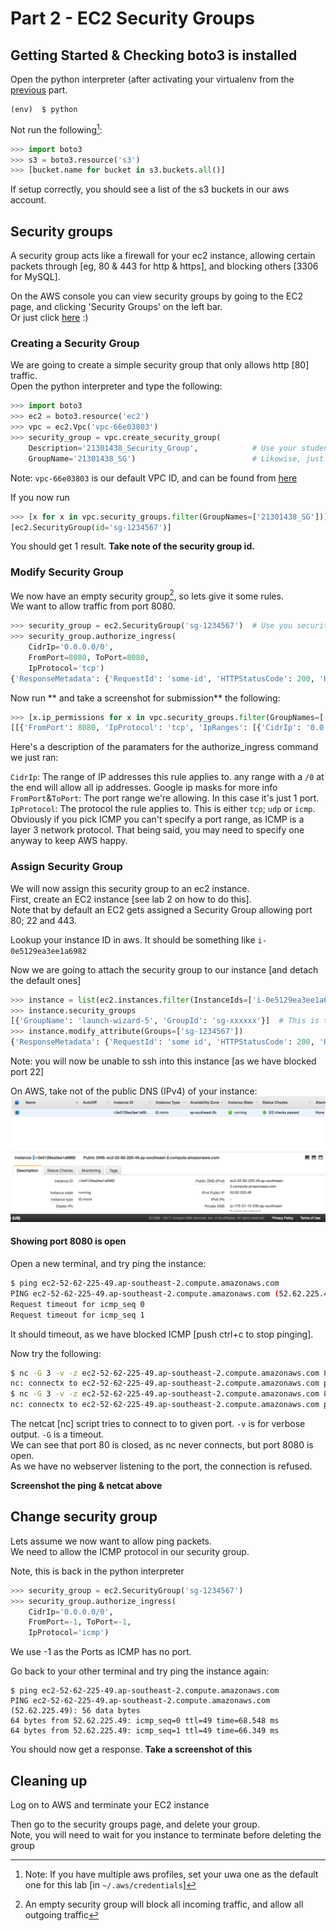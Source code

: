 # Part 2 - EC2 Security Groups

## Getting Started & Checking boto3 is installed

Open the python interpreter \(after activating your virtualenv from the [previous](/Part1.md) part.

```
(env)  $ python
```

Not run the following[^1]:

```py
>>> import boto3
>>> s3 = boto3.resource('s3')
>>> [bucket.name for bucket in s3.buckets.all()]
```

If setup correctly, you should see a list of the s3 buckets in our aws account.

## Security groups

A security group acts like a firewall for your ec2 instance, allowing certain packets through \[eg, 80 & 443 for http & https\], and blocking others \[3306 for MySQL\].

On the AWS console you can view security groups by going to the EC2 page, and clicking 'Security Groups' on the left bar.  
Or just click [here](https://ap-southeast-2.console.aws.amazon.com/ec2/v2/home?region=ap-southeast-2#SecurityGroups:sort=groupName) :\)

### Creating a Security Group

We are going to create a simple security group that only allows http \[80\] traffic.  
Open the python interpreter and type the following:

```py
>>> import boto3
>>> ec2 = boto3.resource('ec2')
>>> vpc = ec2.Vpc('vpc-66e03803')
>>> security_group = vpc.create_security_group(
    Description='21301438_Security_Group',            # Use your student number here
    GroupName='21301438_SG')                          # Likewise, just your student number
```

Note: `vpc-66e03803` is our default VPC ID, and can be found from [here](https://ap-southeast-2.console.aws.amazon.com/vpc/home?region=ap-southeast-2#vpcs:)

If you now run

```py
>>> [x for x in vpc.security_groups.filter(GroupNames=['21301438_SG'])]
[ec2.SecurityGroup(id='sg-1234567')]
```

You should get 1 result. **Take note of the security group id.**

### Modify Security Group

We now have an empty security group[^2], so lets give it some rules.  
We want to allow traffic from port 8080.

```py
>>> security_group = ec2.SecurityGroup('sg-1234567')  # Use you security group id here
>>> security_group.authorize_ingress(
    CidrIp='0.0.0.0/0',
    FromPort=8080, ToPort=8080,
    IpProtocol='tcp')
{'ResponseMetadata': {'RequestId': 'some-id', 'HTTPStatusCode': 200, 'HTTPHeaders': {'content-type': 'text/xml;charset=UTF-8', 'transfer-encoding': 'chunked', 'vary': 'Accept-Encoding', 'date': 'some date GMT', 'server': 'AmazonEC2'}, 'RetryAttempts': 0}}
```

Now run ** and take a screenshot for submission** the following:

```py
>>> [x.ip_permissions for x in vpc.security_groups.filter(GroupNames=['21301438_SG'])]
[[{'FromPort': 8080, 'IpProtocol': 'tcp', 'IpRanges': [{'CidrIp': '0.0.0.0/0'}], 'Ipv6Ranges': [], 'PrefixListIds': [], 'ToPort': 8080, 'UserIdGroupPairs': []}]]
```

Here's a description of the paramaters for the authorize\_ingress command we just ran:

`CidrIp`: The range of IP addresses this rule applies to. any range with a `/0` at the end will allow all ip addresses. Google ip masks for more info  
`FromPort`&`ToPort`: The port range we're allowing. In this case it's just 1 port.  
`IpProtocol`: The protocol the rule applies to. This is either `tcp`; `udp` or `icmp`. Obviously if you pick ICMP you can't specify a port range, as ICMP is a layer 3 network protocol. That being said, you may need to specify one anyway to keep AWS happy.

### Assign Security Group

We will now assign this security group to an ec2 instance.  
First, create an EC2 instance \[see lab 2 on how to do this\].  
Note that by default an EC2 gets assigned a Security Group allowing port 80; 22 and 443.

Lookup your instance ID in aws. It should be something  like `i-0e5129ea3ee1a6982`

Now we are going to attach the security group to our instance \[and detach the default ones\]

```py
>>> instance = list(ec2.instances.filter(InstanceIds=['i-0e5129ea3ee1a6982']))[0]
>>> instance.security_groups
[{'GroupName': 'launch-wizard-5', 'GroupId': 'sg-xxxxxx'}]  # This is the default group
>>> instance.modify_attribute(Groups=['sg-1234567'])
{'ResponseMetadata': {'RequestId': 'some id', 'HTTPStatusCode': 200, 'HTTPHeaders': {'content-type': 'text/xml;charset=UTF-8', 'transfer-encoding': 'chunked', 'vary': 'Accept-Encoding', 'date': 'some date GMT', 'server': 'AmazonEC2'}, 'RetryAttempts': 0}}
```

Note: you will now be unable to ssh into this instance \[as we have blocked port 22\]

On AWS, take not of the public DNS \(IPv4\) of your instance:![](/assets/DNS.png)

#### Showing port 8080 is open

Open a new terminal, and try ping the instance:

```bash
$ ping ec2-52-62-225-49.ap-southeast-2.compute.amazonaws.com
PING ec2-52-62-225-49.ap-southeast-2.compute.amazonaws.com (52.62.225.49): 56 data bytes
Request timeout for icmp_seq 0
Request timeout for icmp_seq 1
```

It should timeout, as we have blocked ICMP \[push ctrl+c to stop pinging\].

Now try the following:

```bash
$ nc -G 3 -v -z ec2-52-62-225-49.ap-southeast-2.compute.amazonaws.com 80
nc: connectx to ec2-52-62-225-49.ap-southeast-2.compute.amazonaws.com port 80 (tcp) failed: Operation timed out
$ nc -G 3 -v -z ec2-52-62-225-49.ap-southeast-2.compute.amazonaws.com 8080
nc: connectx to ec2-52-62-225-49.ap-southeast-2.compute.amazonaws.com port 8080 (tcp) failed: Connection refused
```

The netcat \[nc\] script tries to connect to to given port. `-v` is for verbose output. `-G` is a timeout.  
We can see that port 80 is closed, as nc never connects, but port 8080 is open.  
As we have no webserver listening to the port, the connection is refused.

**Screenshot the ping & netcat above**

## Change security group

Lets assume we now want to allow ping packets.  
We need to allow the ICMP protocol in our security group.

Note, this is back in the python interpreter

```py
>>> security_group = ec2.SecurityGroup('sg-1234567')
>>> security_group.authorize_ingress(
    CidrIp='0.0.0.0/0',
    FromPort=-1, ToPort=-1,
    IpProtocol='icmp')
```

We use -1 as the Ports as ICMP has no port.

Go back to your other terminal and try ping the instance again:

```
$ ping ec2-52-62-225-49.ap-southeast-2.compute.amazonaws.com
PING ec2-52-62-225-49.ap-southeast-2.compute.amazonaws.com (52.62.225.49): 56 data bytes
64 bytes from 52.62.225.49: icmp_seq=0 ttl=49 time=68.548 ms
64 bytes from 52.62.225.49: icmp_seq=1 ttl=49 time=66.349 ms
```

You should now get a response. **Take a screenshot of this**

## Cleaning up

Log on to AWS and terminate your EC2 instance

Then go to the security groups page, and delete your group.   
Note, you will need to wait for you instance to terminate before deleting the group

[^1]: Note: If you have multiple aws profiles, set your uwa one as the default one for this lab \[in `~/.aws/credentials`\]

[^2]: An empty security group will block all incoming traffic, and allow all outgoing traffic

